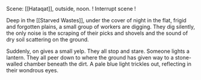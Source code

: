 Scene: [[Hataqat]], outside, noon.
! Interrupt scene !

Deep in the [[Starved Wastes]], under the cover of night in the flat, frigid and forgotten plains, a small group of workers are digging. They dig silently, the only noise is the scraping of their picks and shovels and the sound of dry soil scattering on the ground.

Suddenly, on gives a small yelp. They all stop and stare. Someone lights a lantern. They all peer down to where the ground has given way to a stone-walled chamber beneath the dirt. A pale blue light trickles out, reflecting in their wondrous eyes.